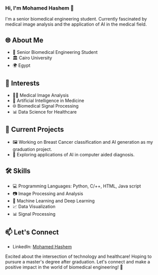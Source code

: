 
<!--
**Salmoon8/Salmoon8** is a ✨ _special_ ✨ repository because its `README.md` (this file) appears on your GitHub profile.

Here are some ideas to get you started:

- 🔭 I’m currently working on ...
- 🌱 I’m currently learning ...
- 👯 I’m looking to collaborate on ...
- 🤔 I’m looking for help with ...
- 💬 Ask me about ...
- 📫 How to reach me: ...
- 😄 Pronouns: ...
- ⚡ Fun fact: ...
-->

### Hi, I'm Mohamed Hashem 👋

I'm a senior biomedical engineering student. Currently fascinated by medical image analysis and the application of AI in the medical field.

## 🌐 About Me

- 🔬 Senior Biomedical Engineering Student
- 🏛️ Cairo University
- 🌍 Egypt

## 🚀 Interests

- 👩‍⚕️ Medical Image Analysis
- 🤖 Artificial Intelligence in Medicine
- 🌐 Biomedical Signal Processing
- 📊 Data Science for Healthcare


## 🔬 Current Projects

- 🖼️ Working on Breast Cancer classification and AI generation as my graduation project.
- 🧠 Exploring applications of AI in computer aided diagnosis.

## 🛠️ Skills 

- 💻 Programming Languages: Python, C/++, HTML, Java script  
- 📷 Image Processing and Analysis
- 🤖 Machine Learning and Deep Learning
- 📈 Data Visualization
- 📊 Signal Processing


## 📫 Let's Connect

- LinkedIn: [Mohamed Hashem](https://www.linkedin.com/in/mohamed002/)

Excited about the intersection of technology and healthcare! Hoping to pursure a master's degree after graduation. Let's connect and make a positive impact in the world of biomedical engineering! 🌟
